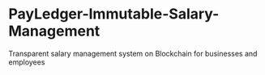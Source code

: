 # PayLedger-Immutable-Salary-Management
Transparent salary management system on Blockchain for businesses and employees
